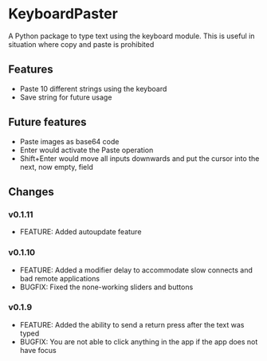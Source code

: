 # KeyboardPaster

A Python package to type text using the keyboard module. This is useful in situation where copy and paste is prohibited

## Features
- Paste 10 different strings using the keyboard
- Save string for future usage

## Future features
- Paste images as base64 code
- Enter would activate the Paste operation
- Shift+Enter would move all inputs downwards and put the cursor into the next, now empty, field

## Changes
### v0.1.11
- FEATURE: Added autoupdate feature

### v0.1.10
- FEATURE: Added a modifier delay to accommodate slow connects and bad remote applications
- BUGFIX: Fixed the none-working sliders and buttons

### v0.1.9
- FEATURE: Added the ability to send a return press after the text was typed
- BUGFIX: You are not able to click anything in the app if the app does not have focus 